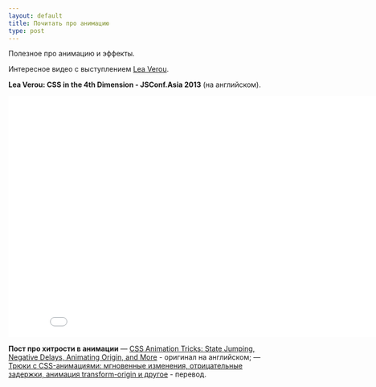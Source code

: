 ```yaml
---
layout: default
title: Почитать про анимацию
type: post
---
```


Полезное про анимацию и эффекты. <!--more-->

Интересное видео с выступлением <a href="http://lea.verou.me/">Lea Verou</a>.

<b>Lea Verou: CSS in the 4th Dimension - JSConf.Asia 2013</b> (на английском).
<iframe width="853" height="480" src="//www.youtube.com/embed/NTJUFQmHbvc" frameborder="0" allowfullscreen></iframe>

<b>Пост про хитрости в анимации</b>
&mdash; <a href="http://css-tricks.com/css-animation-tricks/">CSS Animation Tricks: State Jumping, Negative Delays, Animating Origin, and More</a> - оригинал на английском;
&mdash; <a href="http://habrahabr.ru/company/nordavind/blog/209462/">Трюки с CSS-анимациями: мгновенные изменения, отрицательные задержки, анимация transform-origin и другое</a> - перевод.
